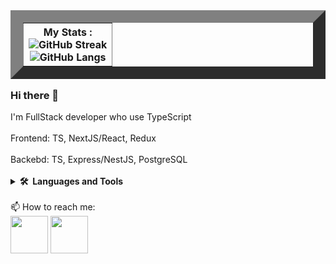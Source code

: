<!DOCTYPE HTML>
<html>
  <body>
    <table border="20" align="right">
      <tr>
        <th>      
          <div>
            My Stats :<br>
            <img src="https://streak-stats.demolab.com?user=DiametrFQ&theme=github-dark-blue&border_radius=6&card_width=300&type=png" alt="GitHub Streak"/><br>
            <img src="https://github-readme-stats.vercel.app/api/top-langs/?username=DiametrFQ&layout=donut-vertical" alt="GitHub Langs"/><br>
          </div>
        </th>
      </tr>
    </table>
    <div>
      <h3>Hi there 👋 </h3>
      I'm FullStack developer who use TypeScript <br><br>
      Frontend: TS, NextJS/React, Redux <br><br>
      Backebd: TS, Express/NestJS, PostgreSQL <br><br>
    </div>
    <div>
      <details>
  <summary><b>🛠️&nbsp;&nbsp;Languages&nbsp;and&nbsp;Tools</b></summary>
  <br/>
  <p align="left"> 
    <a href="https://www.typescriptlang.org" target="_blank"> <img src="https://upload.wikimedia.org/wikipedia/commons/4/4c/Typescript_logo_2020.svg" alt="TypeScript" width="40"/> </a> 
  </p>
</details>
    </div>
    <div>
      <br>
      📫 How to reach me:<br>
      <a href="https://t.me/diametrfq" target="_blank"><img width="60px" src="https://upload.wikimedia.org/wikipedia/commons/8/82/Telegram_logo.svg"/></a>
      <a href="mailto:hohlov.03@inbox.ru" target="_blank"><img width="60px" src="https://cdn4.iconfinder.com/data/icons/social-media-logos-6/512/112-gmail_email_mail-512.png"/></a>
    </div>
  </body>
</html>
